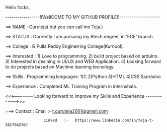 Hello focks,

-----------------!!WellCOME TO MY GITHUB PROFILE!!--------------------

==>  NAME        :    Guruteja( but you can call me Teja.)

==>  STATUS      :    Currently I am pursuing my Btech degree, in 'ECE' branch.

==>  College     :    G.Pulla Reddy Enginerring College(Kurnool).

==>  Interested  :    1) Love to programming.
                      2) build project based on arduino.
                      3) Interested in desining in UI/UX and WEB Application.
                      4) Looking forward to do projects based on Machine learning tecnology.

==>  Skills      :    Programming languages:
                      1)C     2)Python   3)HTML  4)CSS   5)arduino

==>  Experience  :    Completed ML Training Program in internshala.
                      

<<<--------    Looking forward to improve my Skills and Experience   ------------>>>

===> Contact     :   Email    :-   t.guruteja2001@gmail.com
                     
                     Linked   :-   https://www.linkedin.com/in/teja-t-26176b210/



<!---
TGURUTEJA/TGURUTEJA is a ✨ special ✨ repository because its `README.md` (this file) appears on your GitHub profile.
You can click the Preview link to take a look at your changes.
--->
